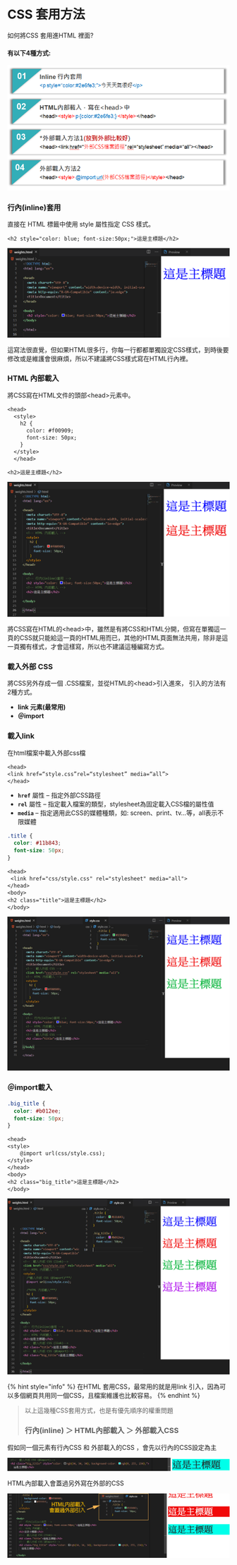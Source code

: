# CSS 套用方法

如何將CSS 套用進HTML 裡面?

#### 有以下4種方式:

![](../.gitbook/assets/image%20%288%29.png)

###  **行內\(inline\)套用**

直接在 HTML 標籤中使用 style 屬性指定 CSS 樣式。

```markup
<h2 style="color: blue; font-size:50px;">這是主標題</h2>
```

![](../.gitbook/assets/image%20%2819%29.png)

這寫法很直覺，但如果HTML很多行，你每一行都都單獨設定CSS樣式，到時後要修改或是維護會很麻煩，所以不建議將CSS樣式寫在HTML行內裡。

###  **HTML 內部載入**

將CSS寫在HTML文件的頭部&lt;head&gt;元素中。

```markup
<head>
  <style>
    h2 {
      color: #f00909;
      font-size: 50px;
    }
  </style>
  </head>
```

```markup
<h2>這是主標題</h2>
```

![](../.gitbook/assets/image%20%2825%29.png)

將CSS寫在HTML的&lt;head&gt;中，雖然是有將CSS和HTML分開，但寫在單獨這一頁的CSS就只能給這一頁的HTML用而已，其他的HTML頁面無法共用，除非是這一頁獨有樣式，才會這樣寫，所以也不建議這種編寫方式。

### 載入外部 CSS

將CSS另外存成一個 .CSS檔案，並從HTML的&lt;head&gt;引入進來， 引入的方法有2種方式。

* **link 元素\(最常用\)**
* **＠import**

### 載入link

在html檔案中載入外部css檔

```markup
<head>
<link href=“style.css”rel=“stylesheet” media=“all”>
</head>
```

* **`href`** 屬性 – 指定外部CSS路徑
* **`rel`** 屬性 – 指定載入檔案的類型，stylesheet為固定載入CSS檔的屬性值
* **`media`** – 指定適用此CSS的媒體種類，如: screen、print、tv…等，all表示不限媒體



```css
.title {
  color: #11b843;
  font-size: 50px;
}
```

```markup
<head>
 <link href="css/style.css" rel="stylesheet" media="all">
</head>
<body>
<h2 class="title">這是主標題</h2>
</body>
```

![](../.gitbook/assets/s.jpg)

### **＠import載入**

```css
.big_title {
  color: #b012ee;
  font-size: 50px;
}
```

```markup
<head>
<style>
    @import url(css/style.css);
</style>
</head>
<body>
<h2 class="big_title">這是主標題</h2>
</body>
```

![](../.gitbook/assets/s2.jpg)

{% hint style="info" %}
在HTML 套用CSS，最常用的就是用link 引入，因為可以多個網頁共用同一個CSS，且檔案維護也比較容易。
{% endhint %}

> 以上這幾種CSS套用方式，也是有優先順序的權重問題
>
> ### **行內\(inline\) ＞ HTML內部載入 ＞ 外部載入CSS** <a id="3f1e"></a>

假如同一個元素有行內CSS 和 外部載入的CSS ，會先以行內的CSS設定為主

![](../.gitbook/assets/image%20%2816%29.png)

HTML內部載入會蓋過另外寫在外部的CSS

![](../.gitbook/assets/s3.jpg)

